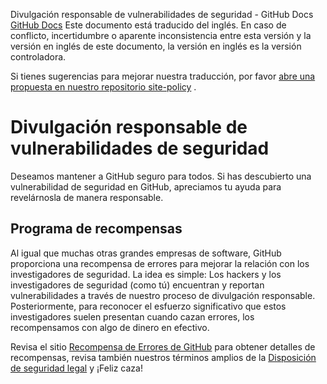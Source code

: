 Divulgación responsable de vulnerabilidades de seguridad - GitHub Docs
[GitHub Docs](/es)
Este documento está traducido del inglés. En caso de conflicto, incertidumbre o aparente inconsistencia entre esta versión y la versión en inglés de este documento, la versión en inglés es la versión controladora.

Si tienes sugerencias para mejorar nuestra traducción, por favor
[abre una propuesta en nuestro repositorio site-policy](https://github.com/github/site-policy/issues)
.

# Divulgación responsable de vulnerabilidades de seguridad

Deseamos mantener a GitHub seguro para todos. Si has descubierto una vulnerabilidad de seguridad en GitHub, apreciamos tu ayuda para revelárnosla de manera responsable.

## Programa de recompensas

Al igual que muchas otras grandes empresas de software, GitHub proporciona una recompensa de errores para mejorar la relación con los investigadores de seguridad. La idea es simple: Los hackers y los investigadores de seguridad (como tú) encuentran y reportan vulnerabilidades a través de nuestro proceso de divulgación responsable. Posteriormente, para reconocer el esfuerzo significativo que estos investigadores suelen presentan cuando cazan errores, los recompensamos con algo de dinero en efectivo.

Revisa el sitio
[Recompensa de Errores de GitHub](https://bounty.github.com)
para obtener detalles de recompensas, revisa también nuestros términos amplios de la
[Disposición de seguridad legal](/es/articles/github-bug-bounty-program-legal-safe-harbor)
y ¡Feliz caza!
